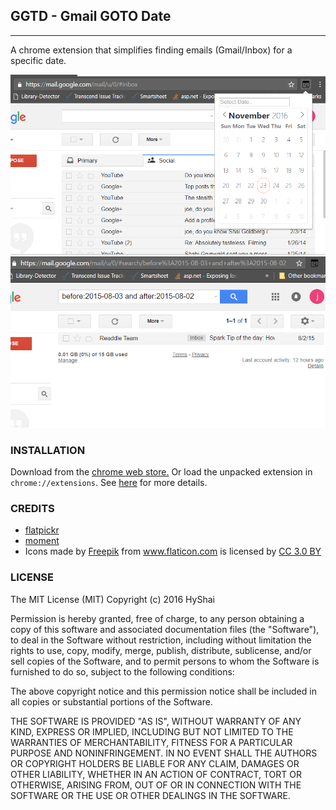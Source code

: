 ## GGTD - Gmail GOTO Date
------

A chrome extension that simplifies finding emails (Gmail/Inbox) for a specific date.

![alt tag](images/screenshot1.PNG) 
<br>
![alt tag](images/screenshot2.PNG)

### INSTALLATION
Download from the [chrome web store.](https://chrome.google.com/webstore/detail/ggtd-gmail-goto-date/jogdjcbcfmhngcoceagjnnnlanicmjol)
Or load the unpacked extension in `chrome://extensions`. See [here](http://stackoverflow.com/a/24577660) for more details.


### CREDITS
- [flatpickr](https://github.com/chmln/flatpickr)
- [moment](https://github.com/moment/moment)
- <div>Icons made by <a href="http://www.freepik.com" title="Freepik">Freepik</a> from <a href="http://www.flaticon.com" title="Flaticon">www.flaticon.com</a> is licensed by <a href="http://creativecommons.org/licenses/by/3.0/" title="Creative Commons BY 3.0" target="_blank">CC 3.0 BY</a></div>

### LICENSE
The MIT License (MIT)
Copyright (c) 2016 HyShai

Permission is hereby granted, free of charge, to any person obtaining a copy of this software and associated documentation files (the "Software"), to deal in the Software without restriction, including without limitation the rights to use, copy, modify, merge, publish, distribute, sublicense, and/or sell copies of the Software, and to permit persons to whom the Software is furnished to do so, subject to the following conditions:

The above copyright notice and this permission notice shall be included in all copies or substantial portions of the Software.

THE SOFTWARE IS PROVIDED "AS IS", WITHOUT WARRANTY OF ANY KIND, EXPRESS OR IMPLIED, INCLUDING BUT NOT LIMITED TO THE WARRANTIES OF MERCHANTABILITY, FITNESS FOR A PARTICULAR PURPOSE AND NONINFRINGEMENT. IN NO EVENT SHALL THE AUTHORS OR COPYRIGHT HOLDERS BE LIABLE FOR ANY CLAIM, DAMAGES OR OTHER LIABILITY, WHETHER IN AN ACTION OF CONTRACT, TORT OR OTHERWISE, ARISING FROM, OUT OF OR IN CONNECTION WITH THE SOFTWARE OR THE USE OR OTHER DEALINGS IN THE SOFTWARE.
